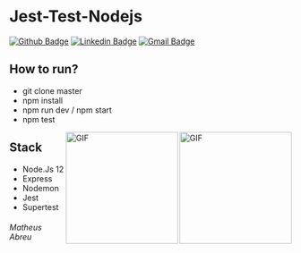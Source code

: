 # Jest-Test-Nodejs

[![Github Badge](https://img.shields.io/badge/-Github-000?style=flat-square&logo=Github&logoColor=white&link=https://github.com/matheussla)](https://github.com/matheussla)
[![Linkedin Badge](https://img.shields.io/badge/-LinkedIn-blue?style=flat-square&logo=Linkedin&logoColor=white&link=https://www.linkedin.com/in/matheus-abreu-087768182)](https://www.linkedin.com/in/matheus-abreu-087768182)
[![Gmail Badge](https://img.shields.io/badge/-Gmail-c14438?style=flat-square&logo=Gmail&logoColor=white&link=mailto:matheus.la1999@gmail.com)](mailto:matheus.la1999@gmail.com)

## How to run?
- git clone master
- npm install
- npm run dev / npm start
- npm test

<img align="right" alt="GIF" src="http://pluspng.com/img-png/nodejs-png-javascript-node-js-nodejs-icon-download-png-512.png" width="200" height="200"/>

<img align="right" alt="GIF" src="https://cdn.freebiesupply.com/logos/large/2x/jest-logo-png-transparent.png" width="200" height="200"/>

## Stack
- Node.Js 12
- Express
- Nodemon
- Jest
- Supertest

###### Matheus Abreu
